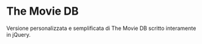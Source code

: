 # The Movie DB

Versione personalizzata e semplificata di The Movie DB scritto interamente in jQuery.
